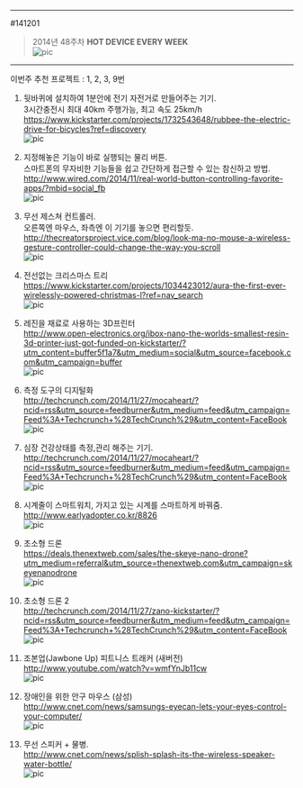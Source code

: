       
---         
#141201         
> 2014년 48주차 **HOT DEVICE EVERY WEEK**         
![pic](../image/MAIN.png)         
                                    
---        
  
  
  
이번주 추천 프로젝트 : 1, 2, 3, 9번  
  
1. 뒷바퀴에 설치하여 1분안에 전기 자전거로 만들어주는 기기.  
3시간충전시 최대 40km 주행가능, 최고 속도 25km/h  
https://www.kickstarter.com/projects/1732543648/rubbee-the-electric-drive-for-bicycles?ref=discovery  
![pic](../image/141201/1.jpg)  
  
2. 지정해놓은 기능이 바로 실행되는 물리 버튼.  
스마트폰의 무자비한 기능들을 쉽고 간단하게 접근할 수 있는 참신하고 방법.  
http://www.wired.com/2014/11/real-world-button-controlling-favorite-apps/?mbid=social_fb  
![pic](../image/141201/2.jpg)  
  
3. 무선 제스쳐 컨트롤러.  
오른쪽엔 마우스, 좌측엔 이 기기를 놓으면 편리할듯.  
http://thecreatorsproject.vice.com/blog/look-ma-no-mouse-a-wireless-gesture-controller-could-change-the-way-you-scroll  
![pic](../image/141201/3.jpg)  
  
4. 전선없는 크리스마스 트리  
https://www.kickstarter.com/projects/1034423012/aura-the-first-ever-wirelessly-powered-christmas-l?ref=nav_search  
![pic](../image/141201/4.gif)  
  
5. 레진을 재료로 사용하는 3D프린터  
http://www.open-electronics.org/ibox-nano-the-worlds-smallest-resin-3d-printer-just-got-funded-on-kickstarter/?utm_content=buffer5f1a7&utm_medium=social&utm_source=facebook.com&utm_campaign=buffer  
![pic](../image/141201/5.PNG)  
  
6. 측정 도구의 디지털화  
http://techcrunch.com/2014/11/27/mocaheart/?ncid=rss&utm_source=feedburner&utm_medium=feed&utm_campaign=Feed%3A+Techcrunch+%28TechCrunch%29&utm_content=FaceBook  
![pic](../image/141201/6.jpg)  
  
7. 심장 건강상태를 측정,관리 해주는 기기.  
http://techcrunch.com/2014/11/27/mocaheart/?ncid=rss&utm_source=feedburner&utm_medium=feed&utm_campaign=Feed%3A+Techcrunch+%28TechCrunch%29&utm_content=FaceBook  
![pic](../image/141201/7.jpg)  
  
8. 시계줄이 스마트워치, 가지고 있는 시계를 스마트하게 바꿔줌.  
http://www.earlyadopter.co.kr/8826  
![pic](../image/141201/8.jpg)  
  
9. 초소형 드론  
https://deals.thenextweb.com/sales/the-skeye-nano-drone?utm_medium=referral&utm_source=thenextweb.com&utm_campaign=skeyenanodrone  
![pic](../image/141201/9.jpg)  
  
10. 초소형 드론 2  
http://techcrunch.com/2014/11/27/zano-kickstarter/?ncid=rss&utm_source=feedburner&utm_medium=feed&utm_campaign=Feed%3A+Techcrunch+%28TechCrunch%29&utm_content=FaceBook  
![pic](../image/141201/10.png)  
  
11. 조본업(Jawbone Up) 피트니스 트래커 (새버전)  
http://www.youtube.com/watch?v=wmfYnJb11cw  
![pic](../image/141201/11.PNG)  
  
12. 장애인을 위한 안구 마우스 (삼성)  
http://www.cnet.com/news/samsungs-eyecan-lets-your-eyes-control-your-computer/  
![pic](../image/141201/12.PNG)  
  
13. 무선 스피커 + 물병.  
http://www.cnet.com/news/splish-splash-its-the-wireless-speaker-water-bottle/  
![pic](../image/141201/13.PNG)  
  
  
